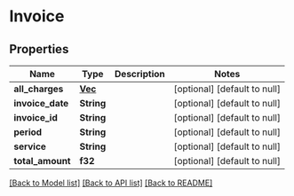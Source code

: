 # Invoice

## Properties

| Name             | Type                                                               | Description | Notes                        |
| ---------------- | ------------------------------------------------------------------ | ----------- | ---------------------------- |
| **all_charges**  | [**Vec<ChargesDetailsResponseDto>**](ChargesDetailsResponseDto.md) |             | [optional] [default to null] |
| **invoice_date** | **String**                                                         |             | [optional] [default to null] |
| **invoice_id**   | **String**                                                         |             | [optional] [default to null] |
| **period**       | **String**                                                         |             | [optional] [default to null] |
| **service**      | **String**                                                         |             | [optional] [default to null] |
| **total_amount** | **f32**                                                            |             | [optional] [default to null] |

[[Back to Model list]](../README.md#documentation-for-models) [[Back to API list]](../README.md#documentation-for-api-endpoints) [[Back to README]](../README.md)
